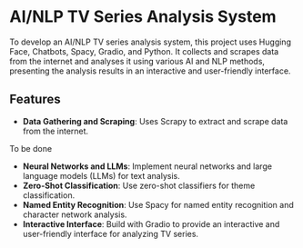 # AI/NLP TV Series Analysis System

To develop an AI/NLP TV series analysis system, this project uses Hugging Face, Chatbots, Spacy, Gradio, and Python. It collects and scrapes data from the internet and analyses it using various AI and NLP methods, presenting the analysis results in an interactive and user-friendly interface.

## Features

- **Data Gathering and Scraping**: Uses Scrapy to extract and scrape data from the internet.

To be done
- **Neural Networks and LLMs**: Implement neural networks and large language models (LLMs) for text analysis.
- **Zero-Shot Classification**: Use zero-shot classifiers for theme classification.
- **Named Entity Recognition**: Use Spacy for named entity recognition and character network analysis.
- **Interactive Interface**: Build with Gradio to provide an interactive and user-friendly interface for analyzing TV series.
